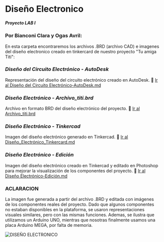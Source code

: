 
# Diseño Electronico 
##### Proyecto LAB I 
### Por Bianconi Clara y Ogas Avril:
En esta carpeta encontraremos los archivos .BRD (archivo CAD) e imagenes del diseño electronico creado en tinkercard de nuestro proyecto "Tu amiga Titi":

### *Diseño del Circuito Electrónico - AutoDesk*
Representación del diseño del circuito electrónico creado en AutoDesk.
📎 [Ir al Diseño del Circuito Electrónico-AutoDesk.md](Diseño_Circuito_Electrónico_AutoDesk.md)

### *Diseño Electrónico - Archivo_titi.brd*
Archivo en formato BRD del diseño electrónico del proyecto.
📎 [Ir al Archivo_titi.brd](Archivo_titi.brd)


### *Diseño Electrónico - Tinkercad*
Imagen del diseño electrónico generado en Tinkercad.
📎 [Ir al Diseño_Electrónico_Tinkercard.md](Diseño_Electronico_Tinkercard.md)

### *Diseño Electrónico - Edición*
Imagen del diseño electrónico creado en Tinkercad y editado en Photoshop para mejorar la visualización de los componentes del proyecto. 
📎 [Ir al Diseño Electrónico-Edición.md](Diseño_Electrónico_Edición.md)

### ACLARACION
La imagen fue generada a partir del archivo .BRD y editada con imágenes de los componentes reales del proyecto. Dado que algunos componentes no estaban disponibles en la plataforma, se usaron representaciones visuales similares, pero con las mismas funciones.
Ademas, se ilustra que utilizamos un Arduino UNO, mientras que nosotras finalmente usamos una placa Arduino MEGA, por falta de memoria.

![DISEÑO ELECTRONICO](https://github.com/user-attachments/assets/9b17337f-5911-47c5-8be4-31091c912294)
